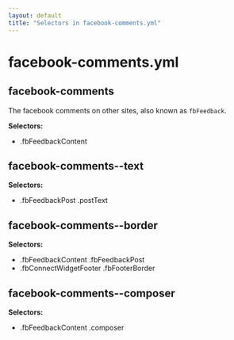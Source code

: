 ```yaml
---
layout: default
title: "Selectors in facebook-comments.yml"
---
```


# facebook-comments.yml



## facebook-comments


The facebook comments on other sites,
also known as `fbFeedback`.


__Selectors:__

 * .fbFeedbackContent



## facebook-comments--text

__Selectors:__

 * .fbFeedbackPost .postText



## facebook-comments--border

__Selectors:__

 * .fbFeedbackContent .fbFeedbackPost
 * .fbConnectWidgetFooter .fbFooterBorder



## facebook-comments--composer

__Selectors:__

 * .fbFeedbackContent .composer

